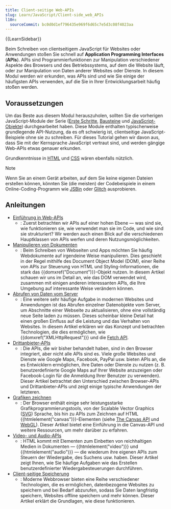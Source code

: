 ```yaml
---
title: Client-seitige Web-APIs
slug: Learn/JavaScript/Client-side_web_APIs
l10n:
  sourceCommit: bc0d0d1ef796435e969f6d65c7e5d3c08f4023aa
---
```


{{LearnSidebar}}

Beim Schreiben von clientseitigem JavaScript für Websites oder Anwendungen stoßen Sie schnell auf **Application Programming Interfaces** (**APIs**). APIs sind Programmierfunktionen zur Manipulation verschiedener Aspekte des Browsers und des Betriebssystems, auf dem die Website läuft, oder zur Manipulation von Daten anderer Websites oder Dienste. In diesem Modul werden wir erkunden, was APIs sind und wie Sie einige der häufigsten APIs verwenden, auf die Sie in Ihrer Entwicklungsarbeit häufig stoßen werden.

## Voraussetzungen

Um das Beste aus diesem Modul herauszuholen, sollten Sie die vorherigen JavaScript-Module der Serie ([Erste Schritte](/de/docs/Learn/JavaScript/First_steps), [Bausteine](/de/docs/Learn/JavaScript/Building_blocks) und [JavaScript-Objekte](/de/docs/Learn/JavaScript/Objects)) durchgearbeitet haben. Diese Module enthalten typischerweise grundlegende API-Nutzung, da es oft schwierig ist, clientseitige JavaScript-Beispiele ohne sie zu schreiben. Für dieses Tutorial gehen wir davon aus, dass Sie mit der Kernsprache JavaScript vertraut sind, und werden gängige Web-APIs etwas genauer erkunden.

Grundkenntnisse in [HTML](/de/docs/Learn/HTML) und [CSS](/de/docs/Learn/CSS) wären ebenfalls nützlich.

> [!NOTE]
> Wenn Sie an einem Gerät arbeiten, auf dem Sie keine eigenen Dateien erstellen können, könnten Sie (die meisten) der Codebeispiele in einem Online-Coding-Programm wie [JSBin](https://jsbin.com/) oder [Glitch](https://glitch.com/) ausprobieren.

## Anleitungen

- [Einführung in Web-APIs](/de/docs/Learn/JavaScript/Client-side_web_APIs/Introduction)
  - : Zuerst betrachten wir APIs auf einer hohen Ebene — was sind sie, wie funktionieren sie, wie verwendet man sie im Code, und wie sind sie strukturiert? Wir werden auch einen Blick auf die verschiedenen Hauptklassen von APIs werfen und deren Nutzungsmöglichkeiten.
- [Manipulieren von Dokumenten](/de/docs/Learn/JavaScript/Client-side_web_APIs/Manipulating_documents)
  - : Beim Schreiben von Webseiten und Apps möchten Sie häufig Webdokumente auf irgendeine Weise manipulieren. Dies geschieht in der Regel mithilfe des Document Object Model (DOM), einer Reihe von APIs zur Steuerung von HTML und Styling-Informationen, die stark das {{domxref("Document")}}-Objekt nutzen. In diesem Artikel schauen wir uns im Detail an, wie das DOM verwendet wird, zusammen mit einigen anderen interessanten APIs, die Ihre Umgebung auf interessante Weise verändern können.
- [Abrufen von Daten vom Server](/de/docs/Learn/JavaScript/Client-side_web_APIs/Fetching_data)
  - : Eine weitere sehr häufige Aufgabe in modernen Websites und Anwendungen ist das Abrufen einzelner Datenobjekte vom Server, um Abschnitte einer Webseite zu aktualisieren, ohne eine vollständig neue Seite laden zu müssen. Dieses scheinbar kleine Detail hat einen großen Einfluss auf die Leistung und das Verhalten von Websites. In diesem Artikel erklären wir das Konzept und betrachten Technologien, die dies ermöglichen, wie {{domxref("XMLHttpRequest")}} und die [Fetch API](/de/docs/Web/API/Fetch_API).
- [Drittanbieter-APIs](/de/docs/Learn/JavaScript/Client-side_web_APIs/Third_party_APIs)
  - : Die APIs, die wir bisher behandelt haben, sind in den Browser integriert, aber nicht alle APIs sind es. Viele große Websites und Dienste wie Google Maps, Facebook, PayPal usw. bieten APIs an, die es Entwicklern ermöglichen, ihre Daten oder Dienste zu nutzen (z. B. benutzerdefinierte Google Maps auf Ihrer Website anzuzeigen oder Facebook-Login für die Anmeldung Ihrer Benutzer zu verwenden). Dieser Artikel betrachtet den Unterschied zwischen Browser-APIs und Drittanbieter-APIs und zeigt einige typische Anwendungen der letzteren.
- [Grafiken zeichnen](/de/docs/Learn/JavaScript/Client-side_web_APIs/Drawing_graphics)
  - : Der Browser enthält einige sehr leistungsstarke Grafikprogrammierungstools, von der Scalable Vector Graphics ([SVG](/de/docs/Web/SVG)) Sprache, bis hin zu APIs zum Zeichnen auf HTML {{htmlelement("canvas")}}-Elementen (siehe [The Canvas API](/de/docs/Web/API/Canvas_API) und [WebGL](/de/docs/Web/API/WebGL_API)). Dieser Artikel bietet eine Einführung in die Canvas-API und weitere Ressourcen, um mehr darüber zu erfahren.
- [Video- und Audio-APIs](/de/docs/Learn/JavaScript/Client-side_web_APIs/Video_and_audio_APIs)
  - : HTML kommt mit Elementen zum Einbetten von reichhaltigen Medien in Dokumenten — {{htmlelement("video")}} und {{htmlelement("audio")}} — die wiederum ihre eigenen APIs zum Steuern der Wiedergabe, des Suchens usw. haben. Dieser Artikel zeigt Ihnen, wie Sie häufige Aufgaben wie das Erstellen benutzerdefinierter Wiedergabesteuerungen durchführen.
- [Client-seitige Speicherung](/de/docs/Learn/JavaScript/Client-side_web_APIs/Client-side_storage)
  - : Moderne Webbrowser bieten eine Reihe verschiedener Technologien, die es ermöglichen, datenbezogene Websites zu speichern und bei Bedarf abzurufen, sodass Sie Daten langfristig speichern, Websites offline speichern und mehr können. Dieser Artikel erklärt die Grundlagen, wie diese funktionieren.
